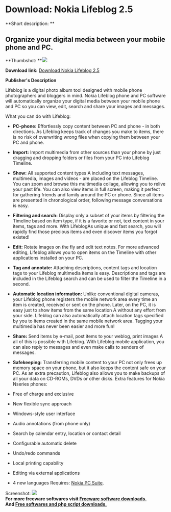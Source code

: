 # Download: Nokia Lifeblog 2.5

**Short description: **

## Organize your digital media between your mobile phone and PC.

  
**Thumbshot: **![](http://www.freewarefiles.com/screenshot/nokialifeblog_md.jpg)   
  
**Download link:** [Download Nokia Lifeblog 2.5](http://freesoftwares.boysofts.com/Nokia-Lifeblog_program_35371.html)  
  

**Publisher's Description**  
  

Lifeblog is a digital photo album tool designed with mobile phone
photographers and bloggers in mind. Nokia Lifeblog phone and PC software will
automatically organize your digital media between your mobile phone and PC so
you can view, edit, search and share your images and messages.

What you can do with Lifeblog:

  * **PC-phone:** Effortlessly copy content between PC and phone - in both directions. As Lifeblog keeps track of changes you make to items, there is no risk of overwriting wrong files when copying them between your PC and phone. 
  * **Import:** Import multimedia from other sources than your phone by just dragging and dropping folders or files from your PC into Lifeblog Timeline. 
  * **Show:** All supported content types A including text messages, multimedia, images and videos - are placed on the Lifeblog Timeline. You can zoom and browse this multimedia collage, allowing you to relive your past life. You can also view items in full screen, making it perfect for gathering friends and family around the PC or phone. Since all items are presented in chronological order, following message conversations is easy. 
  * **Filtering and search:** Display only a subset of your items by filtering the Timeline based on item type, if it is a favorite or not, text content in your items, tags and more. With LifeblogAs unique and fast search, you will rapidly find those precious items and even discover items you forgot existed! 
  * **Edit:** Rotate images on the fly and edit text notes. For more advanced editing, Lifeblog allows you to open items on the Timeline with other applications installed on your PC. 
  * **Tag and annotate:** Attaching descriptions, content tags and location tags to your Lifeblog multimedia items is easy. Descriptions and tags are included in the Lifeblog search and can be used to filter the Timeline in a second. 
  * **Automatic location information:** Unlike conventional digital cameras, your Lifeblog phone registers the mobile network area every time an item is created, received or sent on the phone. Later, on the PC, it is easy just to show items from the same location A without any effort from your side. Lifeblog can also automatically attach location tags specified by you to items created in the same mobile network area. Tagging your multimedia has never been easier and more fun! 
  * **Share:** Send items by e-mail, post items to your weblog, print images A all of this is possible with Lifeblog. With Lifeblog mobile application, you can also reply to messages and even make calls to senders of messages. 
  * **Safekeeping:** Transferring mobile content to your PC not only frees up memory space on your phone, but it also keeps the content safe on your PC. As an extra precaution, Lifeblog also allows you to make backups of all your data on CD-ROMs, DVDs or other disks. 
Extra features for Nokia Nseries phones:

  * Free of charge and exclusive 
  * New flexible sync approach 
  * Windows-style user interface 
  * Audio annotations (from phone only) 
  * Search by calendar entry, location or contact detail 
  * Configurable automatic delete 
  * Undo/redo commands 
  * Local printing capability 
  * Editing via external applications 
  * 4 new languages 
Requires: [Nokia PC
Suite](http://www.freewarefiles.com/program_8_85_14517.html).

  
  
Screenshot: ![](http://www.freewarefiles.com/screenshot/nokialifeblog.jpg)  
**For more freeware softwares visit [Freeware software downloads.](http://freesoftwares.boysofts.com/)**   
**And [Free softwares and php script downloads.](http://www.boysofts.com/)**

